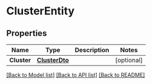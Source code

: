 # ClusterEntity

## Properties

Name | Type | Description | Notes
------------ | ------------- | ------------- | -------------
**Cluster** | [**ClusterDto**](ClusterDTO.md) |  | [optional] 

[[Back to Model list]](../README.md#documentation-for-models) [[Back to API list]](../README.md#documentation-for-api-endpoints) [[Back to README]](../README.md)


